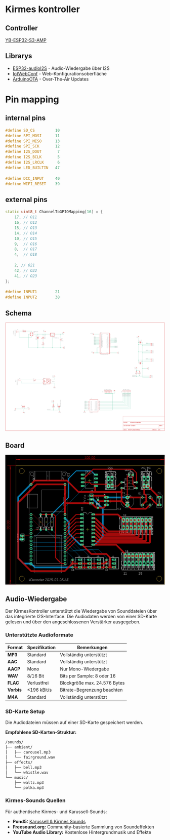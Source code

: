 # Kirmes kontroller

## Controller
[YB-ESP32-S3-AMP](https://github.com/yellobyte/YB-ESP32-S3-AMP)

## Librarys

 - [ESP32-audioI2S](https://github.com/schreibfaul1/ESP32-audioI2S) - Audio-Wiedergabe über I2S
 - [IotWebConf](https://github.com/prampec/IotWebConf) - Web-Konfigurationsoberfläche
 - [ArduinoOTA](https://github.com/esp8266/Arduino/tree/master/libraries/ArduinoOTA) - Over-The-Air Updates

# Pin mapping

## internal pins

```c++
#define SD_CS         10 
#define SPI_MOSI      11
#define SPI_MISO      13
#define SPI_SCK       12
#define I2S_DOUT       7
#define I2S_BCLK       5
#define I2S_LRCLK      6
#define LED_BUILTIN   47

#define DCC_INPUT     40
#define WIFI_RESET    39

```

## external pins

```c++
static uint8_t ChannelToGPIOMapping[16] = {
	17, // O11
	16, // O12
	15, // O13
	14, // O14
	10, // O15
	9,  // O16
	8,  // O17
	4,  // O18

	2, // O21
	42, // O22
	41, // O23
};

#define INPUT1        21
#define INPUT2        38
```

## Schema

![alt text](img/schema.png)

## Board

![alt text](img/board.png)

## Audio-Wiedergabe

Der KirmesKontroller unterstützt die Wiedergabe von Sounddateien über das integrierte I2S-Interface. Die Audiodaten werden von einer SD-Karte gelesen und über den angeschlossenen Verstärker ausgegeben.

### Unterstützte Audioformate

| Format | Spezifikation | Bemerkungen |
|--------|---------------|-------------|
| **MP3** | Standard | Vollständig unterstützt |
| **AAC** | Standard | Vollständig unterstützt |
| **AACP** | Mono | Nur Mono-Wiedergabe |
| **WAV** | 8/16 Bit | Bits per Sample: 8 oder 16 |
| **FLAC** | Verlustfrei | Blockgröße max. 24.576 Bytes |
| **Vorbis** | ≤196 kBit/s | Bitrate-Begrenzung beachten |
| **M4A** | Standard | Vollständig unterstützt |

### SD-Karte Setup

Die Audiodateien müssen auf einer SD-Karte gespeichert werden.

**Empfohlene SD-Karten-Struktur:**

```text
/sounds/
├── ambient/
│   ├── carousel.mp3
│   └── fairground.wav
├── effects/
│   ├── bell.mp3
│   └── whistle.wav
└── music/
    ├── waltz.mp3
    └── polka.mp3
```

### Kirmes-Sounds Quellen

Für authentische Kirmes- und Karussell-Sounds:

- **Pond5:** [Karussell & Kirmes Sounds](https://www.pond5.com/de/search?kw=karussell-unterhaltung-park-kirmes&media=sfx)
- **Freesound.org:** Community-basierte Sammlung von Soundeffekten
- **YouTube Audio Library:** Kostenlose Hintergrundmusik und Effekte
